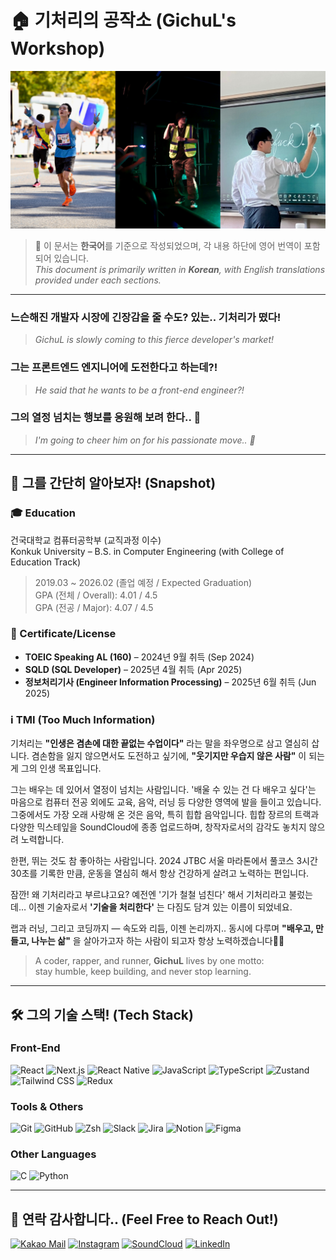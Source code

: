 # 🏠 기처리의 공작소 (GichuL's Workshop)

![Welcome Banner](banner.png)

> 💬 이 문서는 **한국어**를 기준으로 작성되었으며, 각 내용 하단에 영어 번역이 포함되어 있습니다.  
> *This document is primarily written in **Korean**, with English translations provided under each sections.*

---

### 느슨해진 개발자 시장에 긴장감을 줄 수도? 있는.. **기처리**가 떴다!  
> *GichuL is slowly coming to this fierce developer's market!*

### 그는 **프론트엔드 엔지니어**에 도전한다고 하는데?!  
> *He said that he wants to be a front-end engineer?!*

### 그의 열정 넘치는 행보를 응원해 보려 한다.. 🤪  
> *I'm going to cheer him on for his passionate move.. 🤪*

---

## 💫 그를 간단히 알아보자! (Snapshot)

### 🎓 Education
건국대학교 컴퓨터공학부 (교직과정 이수)<br/>
Konkuk University – B.S. in Computer Engineering (with College of Education Track)<br/>
> 2019.03 ~ 2026.02 (졸업 예정 / Expected Graduation)<br/>
> GPA (전체 / Overall): 4.01 / 4.5  
> GPA (전공 / Major): 4.07 / 4.5

### 🪪 Certificate/License
- **TOEIC Speaking AL (160)** – 2024년 9월 취득 (Sep 2024)  
- **SQLD (SQL Developer)** – 2025년 4월 취득 (Apr 2025)  
- **정보처리기사 (Engineer Information Processing)** – 2025년 6월 취득 (Jun 2025)

### ℹ TMI (Too Much Information)
기처리는 **"인생은 겸손에 대한 끝없는 수업이다"** 라는 말을 좌우명으로 삼고 열심히 삽니다.
겸손함을 잃지 않으면서도 도전하고 싶기에, **"웃기지만 우습지 않은 사람"** 이 되는 게 그의 인생 목표입니다.

그는 배우는 데 있어서 열정이 넘치는 사람입니다.
'배울 수 있는 건 다 배우고 싶다'는 마음으로 컴퓨터 전공 외에도 교육, 음악, 러닝 등 다양한 영역에 발을 들이고 있습니다.
그중에서도 가장 오래 사랑해 온 것은 음악, 특히 힙합 음악입니다.
힙합 장르의 트랙과 다양한 믹스테잎을 SoundCloud에 종종 업로드하며, 창작자로서의 감각도 놓치지 않으려 노력합니다.

한편, 뛰는 것도 참 좋아하는 사람입니다.
2024 JTBC 서울 마라톤에서 풀코스 3시간 30초를 기록한 만큼, 운동을 열심히 해서 항상 건강하게 살려고 노력하는 편입니다.

잠깐! 왜 기처리라고 부르냐고요?
예전엔 '기가 철철 넘친다' 해서 기처리라고 불렀는데…
이젠 기술자로서 **'기술을 처리한다'** 는 다짐도 담겨 있는 이름이 되었네요.

랩과 러닝, 그리고 코딩까지 —
속도와 리듬, 이젠 논리까지.. 동시에 다루며
**"배우고, 만들고, 나누는 삶"** 을 살아가고자 하는 사람이 되고자 항상 노력하겠습니다🥹💪

> A coder, rapper, and runner, **GichuL** lives by one motto:  
> stay humble, keep building, and never stop learning.


---

## 🛠️ 그의 기술 스택! (Tech Stack)
### Front-End
![React](https://img.shields.io/badge/React-61DAFB?style=for-the-badge&logo=react&logoColor=black)
![Next.js](https://img.shields.io/badge/Next.js-000000?style=for-the-badge&logo=nextdotjs&logoColor=white)
![React Native](https://img.shields.io/badge/React_Native-20232A?style=for-the-badge&logo=react&logoColor=61DAFB)
![JavaScript](https://img.shields.io/badge/JavaScript-F7DF1E?style=for-the-badge&logo=javascript&logoColor=black)
![TypeScript](https://img.shields.io/badge/TypeScript-3178C6?style=for-the-badge&logo=typescript&logoColor=white)
![Zustand](https://img.shields.io/badge/Zustand-000000?style=for-the-badge&logo=zotero&logoColor=white)
![Tailwind CSS](https://img.shields.io/badge/Tailwind_CSS-06B6D4?style=for-the-badge&logo=tailwindcss&logoColor=white)
![Redux](https://img.shields.io/badge/Redux-764ABC?style=for-the-badge&logo=redux&logoColor=white)

### Tools & Others
![Git](https://img.shields.io/badge/Git-F05032?style=for-the-badge&logo=git&logoColor=white)
![GitHub](https://img.shields.io/badge/GitHub-181717?style=for-the-badge&logo=github&logoColor=white)
![Zsh](https://img.shields.io/badge/Zsh-F15A24?style=for-the-badge&logo=zsh&logoColor=white)
![Slack](https://img.shields.io/badge/Slack-4A154B?style=for-the-badge&logo=slack&logoColor=white)
![Jira](https://img.shields.io/badge/Jira-0052CC?style=for-the-badge&logo=jira&logoColor=white)
![Notion](https://img.shields.io/badge/Notion-000000?style=for-the-badge&logo=notion&logoColor=white)
![Figma](https://img.shields.io/badge/Figma-F24E1E?style=for-the-badge&logo=figma&logoColor=white)

### Other Languages
![C](https://img.shields.io/badge/C-00599C?style=for-the-badge&logo=c&logoColor=white)
![Python](https://img.shields.io/badge/Python-3776AB?style=for-the-badge&logo=python&logoColor=white)

---

## 📲 연락 감사합니다.. (Feel Free to Reach Out!)
[![Kakao Mail](https://img.shields.io/badge/Kakao%20Mail-FFCD00?style=for-the-badge&logo=kakao&logoColor=black)](mailto:gichul@kakao.com)
[![Instagram](https://img.shields.io/badge/Instagram-E4405F?style=for-the-badge&logo=instagram&logoColor=white)](https://www.instagram.com/jun_h.h/)
[![SoundCloud](https://img.shields.io/badge/SoundCloud-FF5500?style=for-the-badge&logo=soundcloud&logoColor=white)](https://soundcloud.com/junho07021)
[![LinkedIn](https://img.shields.io/badge/LinkedIn-0A66C2?style=for-the-badge&logo=linkedin&logoColor=white)](https://www.linkedin.com/in/junho-heo-786903357)



